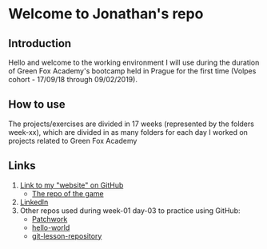 # Welcome to Jonathan's repo

## Introduction

Hello and welcome to the working environment I will use during the duration of Green Fox Academy's bootcamp held in Prague for the first time (Volpes cohort - 17/09/18 through 09/02/2019).

## How to use

The projects/exercises are divided in 17 weeks (represented by the folders week-xx), which are divided in as many folders for each day I worked on projects related to Green Fox Academy

## Links

1. [Link to my "website" on GitHub](https://jonathan-bonnin.github.io/)
    * [The repo of the game](https://github.com/Jonathan-Bonnin/arcade-game)
2. [LinkedIn](https://www.linkedin.com/in/jonathan-bonnin/)
3. Other repos used during week-01 day-03 to practice using GitHub:
    * [Patchwork](https://github.com/Jonathan-Bonnin/patchwork)
    * [hello-world](https://github.com/Jonathan-Bonnin/hello-world)
    * [git-lesson-repository](https://github.com/Jonathan-Bonnin/git-lesson-repository)